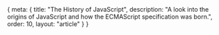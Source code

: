 <route>
{
	meta: {
		title: "The History of JavaScript",
		description: "A look into the origins of JavaScript and how the ECMAScript specification was born.",
		order: 10,
		layout: "article"
	}
}
</route>

<Title :title="$route.meta.title" :description="$route.meta.description" />


This article isn't actually about the history of JavaScript. I mean, it is, and it isn't. Really the goal of this article is to explain what I mean by *Modern* JavaScript. To achieve the goal, we're going to have to go through some of JavaScript's history. By understanding JavaScript's history, I hope you'll come to see why there's a divide between the *old*, frequently criticized, and even hated JavaScript and *Modern*, shockingly (😲) popular JavaScript.

::: c note "Intended Audience" box
This and the following articles are written with the assumption that you're at least slightly familiar with JavaScript. A basic understanding of the language and its standing on the web is going to be helpful.
:::

## The Origins of JavaScript

JavaScript wasn't originally called JavaScript. The language started out in 1995 as *Mocha*, a scripting language developed for one of the earliest web browsers, [Netscape Navigator](https://en.wikipedia.org/wiki/Netscape_Navigator). Netscape's desire was to develop a client-side scripting language to enable dynamic behavior on the web-based on the [Scheme](https://en.wikipedia.org/wiki/Scheme_(programming_language)) language but to also include a proper programming language into the web. To develop the Scheme-like language, they hired Brendan Eich. To position themselves as the official browser for the anticipated Java platform, they collaborated with Sun Microsystems to embed [Java](https://en.wikipedia.org/wiki/Java_(programming_language)) into Netscape's browser.

The partnership led to Mocha being renamed to LiveScript and shortly after to JavaScript. But JavaScript had little to do with Java, except that the syntax was partially inspired by Java. The name change was purely marketing to ride the wave of hype surround Java at the time. The internal struggle at Netscape between wanting the language to resemble Scheme and to be a companion scripting language for Java meant that there was no clear direction for JavaScript's design, and in the end, JavaScript ended up resembling neither Scheme nor Java.

All of this was happening fast. Really fast. The first version of JavaScript (Mocha) was developed in just ten days. The indecisive direction of the language's design and the rush to develop the language led to some questionable design decisions* that have caused many people to dislike JavaScript.


<sub>
* Lack of an integer type, aggressive type coercion, lack of classes, and unfamiliar prototypical inheritance, to name a few.
</sub>

## Competing implementations

The rush job that was JavaScript wouldn't be the only pain point for future developers. In 1995 Microsoft released their new browser, [Internet Explorer](https://en.wikipedia.org/wiki/Internet_Explorer). Quickly after the release, Microsoft reverse-engineered Netscape's JavaScript implementation and created their own, called [JScript](https://en.wikipedia.org/wiki/JScript).

Although JScript was based on JavaScript, their implementations differed, and the browsers had different support for other features as well, leading to browser wars where some sites would work best on a specific browser.

With the interoperability issues between the browsers, some performance issues in JavaScript's early days, and with some of the questionable design decisions of the language, it's not hard to see why so many people have taken a disliking to the language. Competiting implementations are a cause headache for developers to this date, but things aren't nearly as bad as back then, thanks to the creation of a language specification for JavaScript.

::: c box note "More reading"
This is just a glimpse into JavaScript's history. If you're interested in learning [more](https://medium.com/@_benaston/lesson-1a-the-history-of-javascript-8c1ce3bffb17) there [are](https://thenewstack.io/brendan-eich-on-creating-javascript-in-10-days-and-what-hed-do-differently-today/) better [articles](https://medium.com/@_benaston/lesson-1a-the-history-of-javascript-8c1ce3bffb17) for [that](https://en.wikipedia.org/wiki/JavaScript#History).
:::

## The ECMA Specification

In 1996 Netscape submitted JavaScript to [ECMA International](https://en.wikipedia.org/wiki/Ecma_International) (originally the European Computer Manufacturers Association) to create a language specification that all browsers could adhere to. In 1997 the first ECMAScript language specification, ECMA-262, was created.

::: c box info "Naming convention"
The standards specification document is called ECMA-262.
The language specification is called ECMAScript.
The standards were previously referred to by their edition number, e.g., ECMAScript 5 or just ES5 for short.
Nowadays, a new edition of the specification is released annually, and the name includes the year, e.g., ECMAScript 2015 (ES2015), which is the 6th edition of ECMAScript (ES6).
:::

ECMAScript 2 was released in 1998, a year after the original specification. The second edition only included editorial changes so that the specification conformed to the ISO/IEC 16262 international standard, which is the same standard but published under ISO/IEC.

The third edition of ECMAScript was released a year after the second edition in 1999 and included actual changes to the language. ECMAScript 3 added regular expressions, better string handling, new control statements, try/catch exception handling, tighter definition of errors, formatting for numeric output, and other enhancements.

The proposed ECMAScript 4 specification included major changes to the language, some of which the stakeholders couldn't find common ground on. Long story short, the 4th edition of the specification would end up being abandoned.

A new version of the specification wouldn't be published until 2009, ten years after the last version. ECMAScript 5 was a far less ambitious version focused on compatibility, originally named ECMAScript 3.1 and later renamed to the 5th edition of ECMAScript.
::: c info "ECMAScript 5" box
- Adds "strict mode," a subset intended to provide more thorough error checking and avoid error-prone constructs. 
- Clarifies many ambiguities in the 3rd edition specification
- Accommodates behavior of real-world implementations that differed consistently from that specification. 
- Adds some new features, such as getters and setters, library support for JSON, and more complete reflection on object properties.
:::

One reason for the long delay between the 4th and the 5th edition was that by the early 2000s, Internet Explorer (IE) had gained a 95% market share, making JScript the de facto standard. With Internet Explorer's domination of the market share, they didn't need to collaborate on the ECMAScript specification. Not until new browsers managed to take significant market share back from Internet Explorer. Notably, Netscape's successor, Mozilla Firefox, released in 2004, and Google's Chrome released in 2008.

It would be another 6 years between ES5 and ES6. The 6th Edition of ECMAScript, later renamed to ECMAScript 2015, contained many proposed features from ES4. The complete list of new features is extensive, and we'll go through a lot of them in the following article, which lists the key features from all ECMAScript specifications since ECMAScript 2015. This is the start of what I refer to as *modern* JavaScript.

## JavaScript innovations

Before moving on to modern JavaScript, I'd like to point out a few key innovations in the world of JavaScript that have had a massive impact on what JavaScript is today. First one of them being [JSON](https://en.wikipedia.org/wiki/JSON) and the second one [AJAX](https://en.wikipedia.org/wiki/Ajax_(programming)).

### JavaScript Object Notation

> JSON is a lightweight data-interchange format. It is easy for humans to read and write. It is easy for machines to parse and generate. It is based on a subset of the JavaScript Programming Language.

JSON was developed in the early 2000s by Douglas Crockford and has since taken over the world wide web. XML used to be the de facto standard in open data exchange, but JSON has since become the more popular choice. With JSON's simplicity and direct relation to JavaScript, I think it's clear to see why.


::: c two-col wide

```json
{
  "firstName": "John",
  "lastName": "Smith",
  "isAlive": true,
  "age": 27,
  "address": {
    "streetAddress": "21 2nd Street",
    "city": "New York",
    "state": "NY",
    "postalCode": "10021-3100"
  },
  "phoneNumbers": [
    {
      "type": "home",
      "number": "212 555-1234"
    },
    {
      "type": "office",
      "number": "646 555-4567"
    }
  ],
  "children": [],
  "spouse": null
}
```

```xml
<?xml version="1.0" encoding="UTF-8"?>
<root>
   <firstName>John</firstName>
   <lastName>Smith</lastName>
   <isAlive>true</isAlive>
   <age>27</age>
   <address>
      <city>New York</city>
      <postalCode>10021-3100</postalCode>
      <state>NY</state>
      <streetAddress>21 2nd Street</streetAddress>
   </address>
   <phoneNumbers>
      <element>
         <number>212 555-1234</number>
         <type>home</type>
      </element>
      <element>
         <number>646 555-4567</number>
         <type>office</type>
      </element>
   </phoneNumbers>
   <children />
   <spouse null="true" />
</root>
```
:::

<sub>
Comparing JSON to XML
</sub>

We're not here to talk about JSON or XML, but I figured they were worth mentioning, considering our next chapter.

### Asynchronous JavaScript and XML

In 2005, Jesse James Garrett released a white paper in which he coined the term AJAX and described a set of techniques on the client-side to asynchronously (without the need to reload the page) change the content of the page. Even though the term is called Asynchronous JavaScript and **XML**, the concept remains the same for JSON.

AJAX was a revolutionary way to develop web applications, and many libraries were built around the concept of AJAX. Looking at an XMLHTTPRequest, it's clear to see why more straightforward APIs were developed around the concept.

```js
// Initialize the HTTP request.
var xhr = new XMLHttpRequest();
xhr.open('GET', 'send-ajax-data.php');

// Track the state changes of the request.
xhr.onreadystatechange = function () {
	var DONE = 4; // readyState 4 means the request is done.
	var OK = 200; // status 200 is a successful return.
	if (xhr.readyState === DONE) {
		if (xhr.status === OK) {
			// 'This is the output.'
			console.log(xhr.responseText); 
		} else {
			// An error occurred during the request.
			console.log('Error: ' + xhr.status); 
		}
	}
};

// Send the request to send-ajax-data.php
xhr.send(null);
```

One such library was jQuery. Although jQuery wasn't built around AJAX, it does support AJAX.

## Coping with Internet Explorer

The effects of Internet Explorer's long reign in the 2000s have lingered well into the 2010s, and the results of IE's dominance can still be seen today, even after Firefox and Chrome took the vast majority of the market share back.

The number of web applications and users, especially business users still on Internet Explorer, has meant that developers have had to support the outdated browser for decades. This may not have been such a big deal, except that the latest version of Internet Explorer, IE 11, only implements ES5. That means that all features since ES5 can not be used.

### jQuery

> jQuery is a JavaScript library designed to simplify HTML DOM tree traversal and manipulation, as well as event handling, CSS animation, and **AJAX**.

jQuery is an immensely popular JavaScript library (used in almost 80% of the top 10 million most popular websites in **2020** 🤯). jQuery warrants its own article, which is exactly what the third article in this series is all about. But for now what I want to examine is **why** jQuery was, and still is, so popular.

Some of the key factors that made jQuery such an appealing library were that
- jQuery made it easy to do tedious things such as DOM manipulation, animations, and AJAX.
- jQuery provided an API that worked on most browsers, making cross-browser compatibility much easier.
- JavaScript has no standard library and jQuery provided solutions to common challenges.

Above we saw how verbose an XMLHTTPRequest can be. Here's the same request done with jQuery:

```js
$.get("send-ajax-data.php", function(data) {
	console.log(data);
}).fail(function(xhr) {
	console.log('Error: ' + xhr.status); 
});
```

For the most part, jQuery let developers use existing JavaScript features with these kinds of cleaner APIs. What about newer features? Features released in ES6 couldn't be used in Internet Explorer, and jQuery doesn't solve that problem.

### Polyfills

[Polyfill](https://developer.mozilla.org/en-US/docs/Glossary/Polyfill) is a "shim for a browser API", meaning code that implements a feature on browsers that do not support the feature. Polyfills are a way to use newer features in older browsers, with some limitations.

A polyfill works by taking an existing API and implementing the same interface, but in a way that is supported by the old browser. A polyfill only adds the polyfilled implementation if the feature isn't already supported by the browser.

This way, new features can be supported without overriding the existing implementation on compatible browsers. But polyfills can't implement all features; for example, polyfills can't add new syntax to the language.

So what if we want to use the latest syntax?

### Transpilers

A transpiler is a source-to-source compiler. In our case, we're interested in a transpiler that takes JavaScript code and turns it back into JavaScript code, but with syntax constructs supported by older browsers. This way, we can use new syntax and compile it into something that more senior browser support.

The major downside is that this requires an additional step, a build step. We're going to talk more about build tools and modern JavaScript development in the 4th article.

The most popular JavaScript compiler is [Babel](https://babeljs.io/). Here's an example of how the Nullish Coalescing operator `??` gets compiled into browser-compatible JavaScript.

```js
element.index ?? -1;

// Gets compiled into
var _element$index;
(_element$index = element.index) != null ? _element$index : -1;
```

## Summary

JavaScript's rushed initial design and unfortunate design choices, combined with cross-brows incompatibility issues and the fact that you can't break the web (backward compatibility), have led to JavaScript being disliked by many. Yet, the language has persevered.

In the 2020 [Stack Overflow's developer survey](https://insights.stackoverflow.com/survey/2020#technology-most-loved-dreaded-and-wanted-languages-loved), 58.3% of developers reported % that they are developing with the language and are interested in continuing to develop with it. This is pretty middle of the pack but far from being dreaded or hated.

Even more surprisingly, TypeScript, a statically typed superset of JavaScript that is transpiled into JavaScript, was *"loved"* by 67.1% of developers. The second most high ranking.

JavaScript isn't without its flaws, but things have gotten a lot better with the annual releases since ES2015 and with modern tools that help us build and manage more complex web applications.